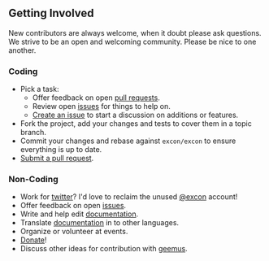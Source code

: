 ## Getting Involved

New contributors are always welcome, when it doubt please ask questions. We strive to be an open and welcoming community. Please be nice to one another.

### Coding

* Pick a task:
  * Offer feedback on open [pull requests](https://github.com/excon/excon/pulls).
  * Review open [issues](https://github.com/excon/excon/issues) for things to help on.
  * [Create an issue](https://github.com/excon/excon/issues/new) to start a discussion on additions or features.
* Fork the project, add your changes and tests to cover them in a topic branch.
* Commit your changes and rebase against `excon/excon` to ensure everything is up to date.
* [Submit a pull request](https://github.com/excon/excon/compare/).

### Non-Coding

* Work for [twitter](http://twitter.com)? I'd love to reclaim the unused [@excon](http://twitter.com/excon) account!
* Offer feedback on open [issues](https://github.com/excon/excon/issues).
* Write and help edit [documentation](https://github.com/excon/excon.github.com).
* Translate [documentation](https://github.com/excon/excon.github.com) in to other languages.
* Organize or volunteer at events.
* [Donate](https://www.gittip.com/geemus/)!
* Discuss other ideas for contribution with [geemus](mailto:geemus+excon@gmail.com).
